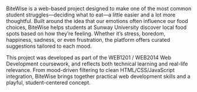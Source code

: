 BiteWise is a web-based project designed to make one of the most common student struggles—deciding what to eat—a little easier and a lot more thoughtful. Built around the idea that our emotions often influence our food choices, BiteWise helps students at Sunway University discover local food spots based on how they’re feeling. Whether it’s stress, boredom, happiness, sadness, or even frustration, the platform offers curated suggestions tailored to each mood.

This project was developed as part of the WEB1201 / WEB2014 Web Development coursework, and reflects both technical learning and real-life relevance. From mood-driven filtering to clean HTML/CSS/JavaScript integration, BiteWise brings together practical web development skills and a playful, student-centered concept.

